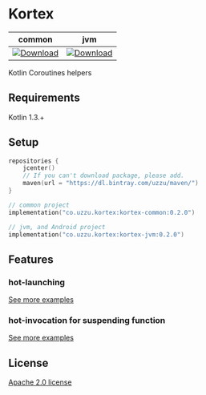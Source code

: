 # Kortex

common | jvm
--- | --- 
[ ![Download](https://api.bintray.com/packages/uzzu/maven/kortex-common/images/download.svg) ](https://bintray.com/uzzu/maven/kortex-common/_latestVersion) | [ ![Download](https://api.bintray.com/packages/uzzu/maven/kortex-jvm/images/download.svg) ](https://bintray.com/uzzu/maven/kortex-jvm/_latestVersion)

Kotlin Coroutines helpers

## Requirements

Kotlin 1.3.+

## Setup

```kotlin
repositories {
    jcenter()
    // If you can't download package, please add.
    maven(url = "https://dl.bintray.com/uzzu/maven/")
}
```

```kotlin
// common project
implementation("co.uzzu.kortex:kortex-common:0.2.0")

// jvm, and Android project
implementation("co.uzzu.kortex:kortex-jvm:0.2.0")
```

## Features

### hot-launching

[See more examples](subprojects/core/src/jvmTest/kotlin/com/github/uzzu/kortex/HotLaunchJvmTest.kt)

### hot-invocation for suspending function

[See more examples](subprojects/core/src/jvmTest/kotlin/com/github/uzzu/kortex/HotInvocationJvmTest.kt)

## License

[Apache 2.0 license](LICENSE.txt)
